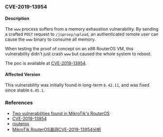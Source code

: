 ### CVE-2019-13954

#### Description

The `www` process suffers from a memory exhaustion vulnerability. By sending a crafted `POST` request to `/jsproxy/upload`, an authenticated remote user can cause the `www` binary to consume all memory. 

When testing the proof of concept on an x86 RouterOS VM, this vulnerability didn't just crash `www` but caused the whole system to reboot.

The poc is available at [CVE-2019-13954](https://github.com/tenable/routeros/tree/master/poc/cve_2019_13954/src/main.cpp).

#### Affected Version

This vulnerability was initially found in long-term  `6.42.11`, and was fixed since stable `6.45.1`.

### References

+ [Two vulnerabilities found in MikroTik's RouterOS](https://seclists.org/fulldisclosure/2019/Jul/20)
+ [CVE-2019-13954](https://github.com/tenable/routeros/tree/master/poc/cve_2019_13954)
+ [routeros](https://github.com/tenable/routeros)
+ [MikroTik RouterOS漏洞CVE-2019-13954分析](https://cq674350529.github.io/2019/08/23/MikroTik-RouterOS%E6%BC%8F%E6%B4%9ECVE-2019-13954%E5%88%86%E6%9E%90/)








